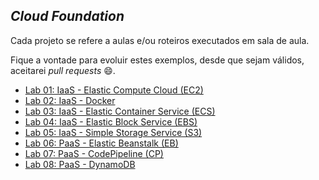 ## *Cloud Foundation*

Cada projeto se refere a aulas e/ou roteiros executados em sala de aula.

Fique a vontade para evoluir estes exemplos, desde que sejam válidos, aceitarei *pull requests* 😄.

 - [Lab 01: IaaS - Elastic Compute Cloud (EC2)](https://github.com/josecastillolema/fiap/blob/master/mob/cloud/lab01-iaas-ec2.md)
 - [Lab 02: IaaS - Docker](https://github.com/josecastillolema/fiap/blob/master/mob/cloud/lab02-iaas-docker.md)
 - [Lab 03: IaaS - Elastic Container Service (ECS)](https://github.com/josecastillolema/fiap/blob/master/mob/cloud/lab03-iaas-docker.md)
 - [Lab 04: IaaS - Elastic Block Service (EBS)](https://github.com/josecastillolema/fiap/blob/master/mob/cloud/lab04-iaas-ebs.md)
 - [Lab 05: IaaS - Simple Storage Service (S3)](https://github.com/josecastillolema/fiap/blob/master/mob/cloud/lab05-iaas-s3.md)
 - [Lab 06: PaaS - Elastic Beanstalk (EB)](https://github.com/josecastillolema/fiap/blob/master/mob/cloud/lab06-paas-eb.md)
 - [Lab 07: PaaS - CodePipeline (CP)](https://github.com/josecastillolema/fiap/blob/master/mob/cloud/lab07-paas-cp.md)
 - [Lab 08: PaaS - DynamoDB](https://github.com/josecastillolema/fiap/blob/master/mob/cloud/lab08-paas-dynamo.md)

